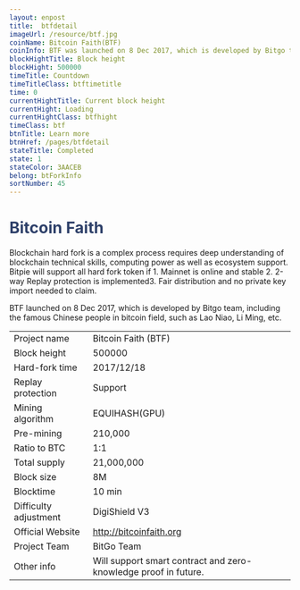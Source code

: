 ```yaml
---
layout: enpost
title:  btfdetail
imageUrl: /resource/btf.jpg
coinName: Bitcoin Faith(BTF)
coinInfo: BTF was launched on 8 Dec 2017, which is developed by Bitgo team.
blockHightTitle: Block height
blockHight: 500000
timeTitle: Countdown
timeTitleClass: btftimetitle
time: 0
currentHightTitle: Current block height
currentHight: Loading
currentHightClass: btfhight
timeClass: btf
btnTitle: Learn more
btnHref: /pages/btfdetail
stateTitle: Completed
state: 1
stateColor: 3AACEB
belong: btForkInfo
sortNumber: 45
---
```

<h1 style="color: #2F416A">Bitcoin Faith</h1>
<p class="summarytxt">Blockchain hard fork is a complex process requires deep understanding of blockchain technical skills, computing power as well as ecosystem support. Bitpie will support all hard fork token if 1. Mainnet is online and stable 2. 2-way Replay protection is implemented3. Fair distribution and no private key import needed to claim.
</p>
<p>BTF launched on 8 Dec 2017, which is developed by Bitgo team, including the famous Chinese people in bitcoin field, such as Lao Niao, Li Ming, etc.
</p>
<table class="center">
  <tbody>
    <tr>
        <td class="tablehalf">Project name</td>
        <td class="tablehalf">Bitcoin Faith (BTF)</td>
    </tr>
    <tr>
        <td>Block height</td>
        <td>500000</td>
    </tr>
    <tr>
        <td>Hard-fork time</td>
        <td>2017/12/18</td>
    </tr>
    <tr>
        <td>Replay protection</td>
        <td>Support</td>
    </tr>
    <tr>
        <td>Mining algorithm</td>
        <td>EQUIHASH(GPU)</td>
    </tr>
    <tr>
        <td>Pre-mining</td>
        <td>210,000</td>
    </tr>
    <tr>
        <td>Ratio to BTC</td>
        <td>1:1</td>
    </tr>
    <tr>
        <td>Total supply</td>
        <td>21,000,000</td>
    </tr>
    <tr>
        <td>Block size</td>
        <td>8M</td>
    </tr>
    <tr>
        <td>Blocktime</td>
        <td>10 min</td>
    </tr>
    <tr>
        <td>Difficulty adjustment</td>
        <td>DigiShield V3</td>
    </tr>
    <tr>
        <td>Official Website</td>
        <td><a href="http://bitcoinfaith.org/" target="_blank">http://bitcoinfaith.org</a></td>
    </tr>
    <tr>
        <td>Project Team</td>
        <td>BitGo Team</td>
    </tr>
    <tr>
        <td>Other info</td>
        <td>Will support smart contract and zero-knowledge proof in future.</td>
    </tr>
  </tbody>
</table>